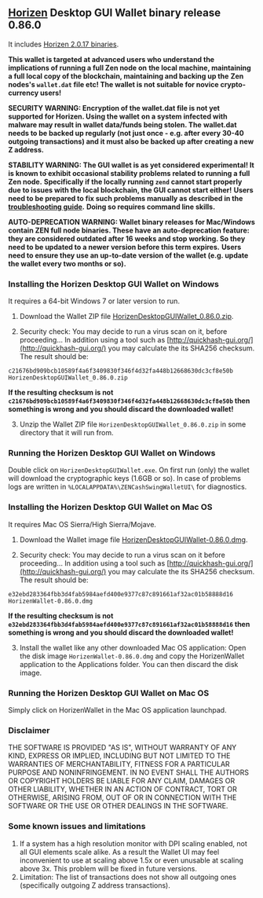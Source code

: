 ## [Horizen](https://horizen.global/) Desktop GUI Wallet binary release 0.86.0

It includes [Horizen 2.0.17 binaries](https://github.com/HorizenOfficial/zen/releases/tag/v2.0.17). 

**This wallet is targeted at advanced users who understand the implications of running a full Zen node on**
**the local machine, maintaining a full local copy of the blockchain, maintaining and backing up the**
**Zen nodes's `wallet.dat` file etc! The wallet is not suitable for novice crypto-currency users!**

**SECURITY WARNING: Encryption of the wallet.dat file is not yet supported for Horizen. Using the wallet** 
**on a system infected with malware may result in wallet data/funds being stolen. The**
**wallet.dat needs to be backed up regularly (not just once - e.g. after every 30-40**
**outgoing transactions) and it must also be backed up after creating a new Z address.**

**STABILITY WARNING: The GUI wallet is as yet considered experimental! It is known to exhibit occasional stability problems related to running a full Zen node.**
**Specifically if the locally running `zend` cannot start properly due to issues with the local blockchain, the GUI cannot start either!**
**Users need to be prepared to fix such problems manually as described in the [troubleshooting guide](TroubleshootingGuide.md).**
**Doing so requires command line skills.**

**AUTO-DEPRECATION WARNING: Wallet binary releases for Mac/Windows contain ZEN full node binaries. These have an auto-deprecation feature:**
**they are considered outdated after 16 weeks and stop working. So they need to be updated to a newer version before this term expires.**
**Users need to ensure they use an up-to-date version of the wallet (e.g. update the wallet every two months or so).**

### Installing the Horizen Desktop GUI Wallet on Windows

It requires a 64-bit Windows 7 or later version to run.

1. Download the Wallet ZIP file 
[HorizenDesktopGUIWallet_0.86.0.zip](https://github.com/HorizenOfficial/zencash-swing-wallet-ui/releases/download/0.86.0/HorizenDesktopGUIWallet_0.86.0.zip). 

2. Security check: You may decide to run a virus scan on it, before proceeding... In addition using a tool 
such as [http://quickhash-gui.org/](http://quickhash-gui.org/) you may calculate the its SHA256 checksum. The 
result should be:
```
c21676bd909bcb10589f4a6f3409830f346f4d32fa448b12668630dc3cf8e50b  HorizenDesktopGUIWallet_0.86.0.zip
```
**If the resulting checksum is not `c21676bd909bcb10589f4a6f3409830f346f4d32fa448b12668630dc3cf8e50b` then**
**something is wrong and you should discard the downloaded wallet!**

3. Unzip the Wallet ZIP file `HorizenDesktopGUIWallet_0.86.0.zip` in some directory that it will run from.
   
### Running the Horizen Desktop GUI Wallet on Windows

Double click on `HorizenDesktopGUIWallet.exe`. On first run (only) the wallet will download the cryptographic keys 
(1.6GB or so). In case of problems logs are written in `%LOCALAPPDATA%\ZENCashSwingWalletUI\` for diagnostics.

### Installing the Horizen Desktop GUI Wallet on Mac OS

It requires Mac OS Sierra/High Sierra/Mojave.

1. Download the Wallet image file
[HorizenDesktopGUIWallet-0.86.0.dmg](https://github.com/HorizenOfficial/zencash-swing-wallet-ui/releases/download/0.86.0/HorizenDesktopGUIWallet-0.86.0.dmg).

2. Security check: You may decide to run a virus scan on it before proceeding... In addition using a tool
such as [http://quickhash-gui.org/](http://quickhash-gui.org/) you may calculate the its SHA256 checksum. The
result should be:
```
e32ebd283364fbb3d4fab5984aefd400e9377c87c891661af32ac01b58888d16  HorizenWallet-0.86.0.dmg
```
**If the resulting checksum is not `e32ebd283364fbb3d4fab5984aefd400e9377c87c891661af32ac01b58888d16` then**
**something is wrong and you should discard the downloaded wallet!**

3. Install the wallet like any other downloaded Mac OS application: Open the disk image `HorizenWallet-0.86.0.dmg`
and copy the HorizenWallet application to the Applications folder. You can then discard the disk image.

### Running the Horizen Desktop GUI Wallet on Mac OS

Simply click on HorizenWallet in the Mac OS application launchpad.

### Disclaimer

THE SOFTWARE IS PROVIDED "AS IS", WITHOUT WARRANTY OF ANY KIND, EXPRESS OR
IMPLIED, INCLUDING BUT NOT LIMITED TO THE WARRANTIES OF MERCHANTABILITY,
FITNESS FOR A PARTICULAR PURPOSE AND NONINFRINGEMENT. IN NO EVENT SHALL THE
AUTHORS OR COPYRIGHT HOLDERS BE LIABLE FOR ANY CLAIM, DAMAGES OR OTHER
LIABILITY, WHETHER IN AN ACTION OF CONTRACT, TORT OR OTHERWISE, ARISING FROM,
OUT OF OR IN CONNECTION WITH THE SOFTWARE OR THE USE OR OTHER DEALINGS IN THE
SOFTWARE.

### Some known issues and limitations
1. If a system has a high resolution monitor with DPI scaling enabled, not all GUI elements scale alike.
As a result the Wallet UI may feel inconvenient to use at scaling above 1.5x or even unusable at scaling above 3x.
This problem will be fixed in future versions.
1. Limitation: The list of transactions does not show all outgoing ones (specifically outgoing Z address 
transactions).  
